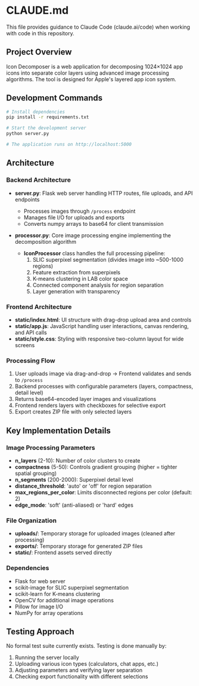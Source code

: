 # CLAUDE.md

This file provides guidance to Claude Code (claude.ai/code) when working with code in this repository.

## Project Overview

Icon Decomposer is a web application for decomposing 1024×1024 app icons into separate color layers using advanced image processing algorithms. The tool is designed for Apple's layered app icon system.

## Development Commands

```bash
# Install dependencies
pip install -r requirements.txt

# Start the development server
python server.py

# The application runs on http://localhost:5000
```

## Architecture

### Backend Architecture
- **server.py**: Flask web server handling HTTP routes, file uploads, and API endpoints
  - Processes images through `/process` endpoint
  - Manages file I/O for uploads and exports
  - Converts numpy arrays to base64 for client transmission

- **processor.py**: Core image processing engine implementing the decomposition algorithm
  - **IconProcessor** class handles the full processing pipeline:
    1. SLIC superpixel segmentation (divides image into ~500-1000 regions)
    2. Feature extraction from superpixels
    3. K-means clustering in LAB color space
    4. Connected component analysis for region separation
    5. Layer generation with transparency

### Frontend Architecture
- **static/index.html**: UI structure with drag-drop upload area and controls
- **static/app.js**: JavaScript handling user interactions, canvas rendering, and API calls
- **static/style.css**: Styling with responsive two-column layout for wide screens

### Processing Flow
1. User uploads image via drag-and-drop → Frontend validates and sends to `/process`
2. Backend processes with configurable parameters (layers, compactness, detail level)
3. Returns base64-encoded layer images and visualizations
4. Frontend renders layers with checkboxes for selective export
5. Export creates ZIP file with only selected layers

## Key Implementation Details

### Image Processing Parameters
- **n_layers** (2-10): Number of color clusters to create
- **compactness** (5-50): Controls gradient grouping (higher = tighter spatial grouping)
- **n_segments** (200-2000): Superpixel detail level
- **distance_threshold**: 'auto' or 'off' for region separation
- **max_regions_per_color**: Limits disconnected regions per color (default: 2)
- **edge_mode**: 'soft' (anti-aliased) or 'hard' edges

### File Organization
- **uploads/**: Temporary storage for uploaded images (cleaned after processing)
- **exports/**: Temporary storage for generated ZIP files
- **static/**: Frontend assets served directly

### Dependencies
- Flask for web server
- scikit-image for SLIC superpixel segmentation
- scikit-learn for K-means clustering
- OpenCV for additional image operations
- Pillow for image I/O
- NumPy for array operations

## Testing Approach

No formal test suite currently exists. Testing is done manually by:
1. Running the server locally
2. Uploading various icon types (calculators, chat apps, etc.)
3. Adjusting parameters and verifying layer separation
4. Checking export functionality with different selections